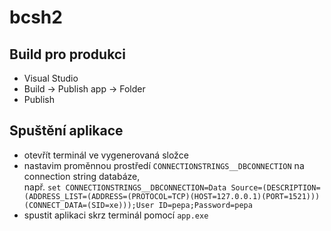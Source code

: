 # bcsh2

## Build pro produkci
- Visual Studio
- Build -> Publish app -> Folder
- Publish

## Spuštění aplikace
- otevřít terminál ve vygenerovaná složce
- nastavim proměnnou prostředí `CONNECTIONSTRINGS__DBCONNECTION` na connection string databáze, \
např. `set CONNECTIONSTRINGS__DBCONNECTION=Data Source=(DESCRIPTION=(ADDRESS_LIST=(ADDRESS=(PROTOCOL=TCP)(HOST=127.0.0.1)(PORT=1521)))(CONNECT_DATA=(SID=xe)));User ID=pepa;Password=pepa`
- spustit aplikaci skrz terminál pomocí `app.exe`